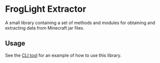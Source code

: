 # FrogLight Extractor

A small library containing a set of methods and modules for obtaining and extracting data from Minecraft jar files.

## Usage

See the [CLI tool](src/bin/cli) for an example of how to use this library.
